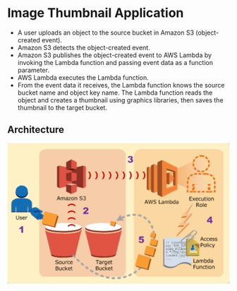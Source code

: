 # Image Thumbnail Application

<ul>
  <li>A user uploads an object to the source bucket in Amazon S3 (object-created event).</li>
  <li>Amazon S3 detects the object-created event.</li>
  <li>Amazon S3 publishes the object-created event to AWS Lambda by invoking the Lambda function and passing event data as a function parameter.</li>
  <li>AWS Lambda executes the Lambda function.</li>
  <li>From the event data it receives, the Lambda function knows the source bucket name and object key name. The Lambda function reads the object and creates a thumbnail using graphics libraries, then saves the thumbnail to the target bucket.</li>
</ul>

## Architecture

![alt text](https://github.com/TheDarkKnight-1/image-thumbnail-application/blob/main/arc.png?raw=true)
